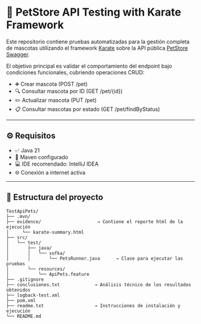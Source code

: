 # 🐾 PetStore API Testing with Karate Framework

Este repositorio contiene pruebas automatizadas para la gestión completa de mascotas utilizando el framework [Karate](https://github.com/karatelabs/karate) sobre la API pública [PetStore Swagger](https://petstore.swagger.io/).

El objetivo principal es validar el comportamiento del endpoint bajo condiciones funcionales, cubriendo operaciones CRUD:

- ➕ Crear mascota (POST /pet)
- 🔍 Consultar mascota por ID (GET /pet/{id})
- ✏️ Actualizar mascota (PUT /pet)
- 📋 Consultar mascotas por estado (GET /pet/findByStatus)

---

## ⚙️ Requisitos

- ✅ Java 21
- 🧰 Maven configurado
- 💻 IDE recomendado: IntelliJ IDEA
- 🌐 Conexión a internet activa

---

## 📁 Estructura del proyecto

```
TestApiPets/
├── .mvn/                          
├── evidence/                     → Contiene el reporte html de la ejecución
│     └── karate-summary.html                     
├── src/
│   └── test/
│       ├── java/
│       │   └── sofka/
│       │       └── PetsRunner.java      → Clase para ejecutar las pruebas
│       └── resources/
│           └── ApiPets.feature          
├── .gitignore                   
├── conclusiones.txt             → Análisis técnico de los resultados obtenidos
├── logback-test.xml            
├── pom.xml                      
├── readme.txt                   → Instrucciones de instalación y ejecución
└── README.md                    
```